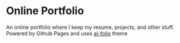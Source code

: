 # Online Portfolio

An online portfolio where I keep my resume, projects, and other stuff. Powered by Github Pages and uses [al-folio](https://github.com/alshedivat/al-folio) theme
